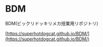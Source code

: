 # BDM
BDM(ビックリドッキリメカ授業用リポジトリ)

[https://superhotdogcat.github.io/BDM/](https://superhotdogcat.github.io/BDM/)
